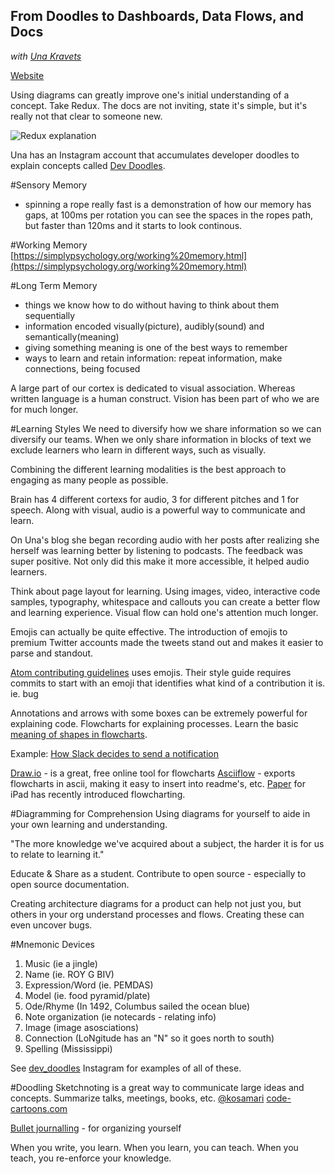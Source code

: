 From Doodles to Dashboards, Data Flows, and Docs
---------------------------------------------
*with [Una Kravets](https://twitter.com/Una)*

[Website](http://una.im)

Using diagrams can greatly improve one's initial understanding of a concept. Take Redux. The docs are not inviting, 
state it's simple, but it's really not that clear to someone new.

![Redux explanation](https://pbs.twimg.com/media/DDhUZYvXsAIKPrR.jpg)

Una has an Instagram account that accumulates developer doodles to explain concepts called [Dev Doodles](https://www.instagram.com/dev_doodles/).

#Sensory Memory
- spinning a rope really fast is a demonstration of how our memory has gaps, at 100ms per rotation you can see the 
spaces in the ropes path, but faster than 120ms and it starts to look continous.

#Working Memory
[https://simplypsychology.org/working%20memory.html](https://simplypsychology.org/working%20memory.html)
 
#Long Term Memory
- things we know how to do without having to think about them sequentially
- information encoded visually(picture), audibly(sound) and semantically(meaning)
- giving something meaning is one of the best ways to remember
- ways to learn and retain information: repeat information, make connections, being focused

A large part of our cortex is dedicated to visual association. Whereas written language is a human construct. Vision has 
been part of who we are for much longer. 

#Learning Styles
We need to diversify how we share information so we can diversify our teams. When we only share information in blocks of 
text we exclude learners who learn in different ways, such as visually.

Combining the different learning modalities is the best approach to engaging as many people as possible.

Brain has 4 different cortexs for audio, 3 for different pitches and 1 for speech. Along with visual, audio is a powerful 
way to communicate and learn.

On Una's blog she began recording audio with her posts after realizing she herself was learning better by listening to podcasts.
The feedback was super positive. Not only did this make it more accessible, it helped audio learners.

Think about page layout for learning. Using images, video, interactive code samples, typography, whitespace and callouts 
you can create a better flow and learning experience. Visual flow can hold one's attention much longer.

Emojis can actually be quite effective. The introduction of emojis to premium Twitter accounts made the tweets stand out and 
makes it easier to parse and standout.

[Atom contributing guidelines](https://github.com/atom/atom/blob/master/CONTRIBUTING.md#git-commit-messages) uses emojis. Their style guide requires commits to start with an emoji that identifies what kind
of a contribution it is. ie. bug

Annotations and arrows with some boxes can be extremely powerful for explaining code. Flowcharts for explaining processes. 
Learn the basic [meaning of shapes in flowcharts](https://www.smartdraw.com/flowchart/flowchart-symbols.htm). 

Example: [How Slack decides to send a notification](https://twitter.com/mathowie/status/837735473745289218?lang=en)

[Draw.io](http://draw.io) - is a great, free online tool for flowcharts
[Asciiflow](asciiflow.com) - exports flowcharts in ascii, making it easy to insert into readme's, etc.
[Paper](http://fiftythree.com) for iPad has recently introduced flowcharting. 

#Diagramming for Comprehension
Using diagrams for yourself to aide in your own learning and understanding. 

"The more knowledge we've acquired about a subject, the harder it is for us to relate to learning it."

Educate & Share as a student. Contribute to open source - especially to open source documentation. 

Creating architecture diagrams for a product can help not just you, but others in your org understand processes and flows.
Creating these can even uncover bugs.

#Mnemonic Devices
1. Music (ie a jingle)
2. Name (ie. ROY G BIV)
3. Expression/Word (ie. PEMDAS)
4. Model (ie. food pyramid/plate)
5. Ode/Rhyme (In 1492, Columbus sailed the ocean blue)
6. Note organization (ie notecards - relating info)
7. Image (image asosciations)
8. Connection (LoNgitude has an "N" so it goes north to south)
9. Spelling (Mississippi)

See [dev_doodles](https://www.instagram.com/dev_doodles/) Instagram for examples of all of these.

#Doodling
Sketchnoting is a great way to communicate large ideas and concepts. Summarize talks, meetings, books, etc.
[@kosamari](http://twitter.com/kosamari)
[code-cartoons.com](code-cartoons.com)

[Bullet journalling](https://www.buzzfeed.com/rachelwmiller/how-to-start-a-bullet-journal?utm_term=.nwxOjO4G9#.tim323qEy) - for organizing yourself

When you write, you learn.
When you learn, you can teach.
When you teach, you re-enforce your knowledge.
